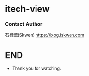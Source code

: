 # itech-view


### Contact Author
石桂華(Skwen) https://blog.iskwen.com
# END
* Thank you for watching.
